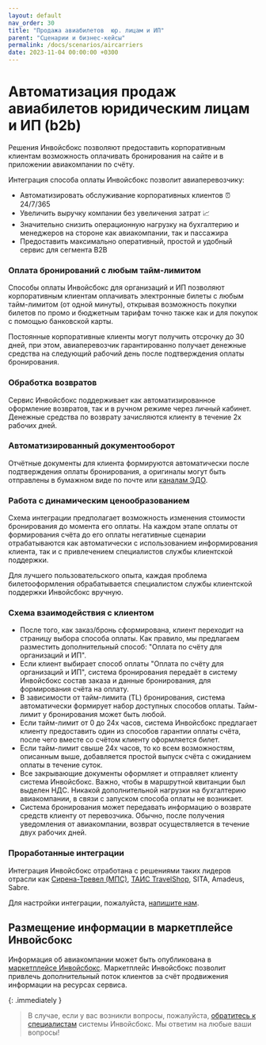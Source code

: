 ```yaml
---
layout: default
nav_order: 30
title: "Продажа авиабилетов  юр. лицам и ИП"
parent: "Сценарии и бизнес-кейсы"
permalink: /docs/scenarios/aircarriers
date: 2023-11-04 00:00:00 +0300
---
```


# Автоматизация продаж авиабилетов юридическим лицам и ИП (b2b)

Решения Инвойсбокс позволяют предоставить корпоративным клиентам возможность оплачивать бронирования
на сайте и в приложении авиакомпании по счёту.

Интеграция способа оплаты Инвойсбокс позволит авиаперевозчику:
- Автоматизировать обслуживание корпоративных клиентов ⏰ 24/7/365
- Увеличить выручку компании без увеличения затрат 📈
- Значительно снизить операционную нагрузку на бухгалтерию и менеджеров на стороне как авиакомпании, так и пассажира
- Предоставить максимально оперативный, простой и удобный сервис для сегмента B2B

### Оплата бронирований с любым тайм-лимитом

Способы оплаты Инвойсбокс для организаций и ИП позволяют корпоративным клиентам оплачивать электронные
билеты с любым тайм-лимитом (от одной минуты), открывая возможность покупки билетов по промо и бюджетным тарифам
точно также как и для покупок с помощью банковской карты.

Постоянные корпоративные клиенты могут получить отсрочку до 30 дней, при этом, авиаперевозчик гарантированно
получает денежные средства на следующий рабочий день после подтверждения оплаты бронирования.

### Обработка возвратов

Сервис Инвойсбокс поддерживает как автоматизированное оформление возвратов, так и в ручном режиме через
личный кабинет. Денежные средства по возврату зачисляются клиенту в течение 2х рабочих дней.

### Автоматизированный документооборот

Отчётные документы для клиента формируются автоматически после подтверждения оплаты бронирования, а оригиналы
могут быть отправлены в бумажном виде по почте или [каналам ЭДО](/docs/merchant/document-flow/).

### Работа с динамическим ценообразованием

Схема интеграции предполагает возможность изменения стоимости бронирования до момента его оплаты. На каждом этапе
оплаты от формирования счёта до его оплаты негативные сценарии отрабатываются как автоматически с использованием
информирования клиента, так и с привлечением специалистов службы клиентской поддержки.

Для лучшего пользовательского опыта, каждая проблема билетооформления обрабатывается специалистом службы клиентской
поддержки Инвойсбокс вручную.

### Схема взаимодействия с клиентом

- После того, как заказ/бронь сформирована, клиент переходит на страницу выбора способа оплаты. Как правило, мы
предлагаем разместить дополнительный способ: "Оплата по счёту для организаций и ИП".
- Если клиент выбирает способ оплаты "Оплата по счёту для организаций и ИП", система бронирования передаёт в систему
Инвойсбокс состав заказа и данные бронирования, для формирования счёта на оплату.
- В зависимости от тайм-лимита (TL) бронирования, система автоматически формирует набор доступных способов оплаты.
Тайм-лимит у бронирования может быть любой.
- Если тайм-лимит от 0 до 24х часов, система Инвойсбокс предлагает клиенту предоставить один из способов гарантии оплаты
счёта, после чего вместе со счётом клиенту оформляется билет.
- Если тайм-лимит свыше 24х часов, то ко всем возможностям, описанным выше, добавляется простой выпуск счёта с ожиданием
оплаты в течение суток.
- Все закрывающие документы оформляет и отправляет клиенту система Инвойсбокс. Важно, чтобы в маршрутной квитанции был
выделен НДС. Никакой дополнительной нагрузки на бухгалтерию авиакомпании, в связи с запуском способа оплаты не возникает.
- Система бронирования может передавать информацию о возврате средств клиенту от перевозчика. Обычно, после получения
уведомления от авиакомпании, возврат осуществляется в течение двух рабочих дней.

### Проработанные интеграции

Интеграция Инвойсбокс отработана с решениями таких лидеров отрасли как [Сирена-Тревел (МПС)](/docs/merchant/pss/mps/), [ТАИС TravelShop](/docs/merchant/pss/tais/), SITA, Amadeus, Sabre.

Для настройки интеграции, пожалуйста, [напишите нам](https://www.invoicebox.ru/ru/contacts/feedback.html).

## Размещение информации в маркетплейсе Инвойсбокс

Информация об авиакомпании может быть опубликована в [маркетплейсе Инвойсбокс](/docs/marketplace).
Маркетплейс Инвойсбокс позволит привлечь дополнительный поток клиентов за счёт продвижения информации на ресурсах сервиса.

{: .immediately }
> В случае, если у вас возникли вопросы, пожалуйста, [обратитесь к специалистам](https://www.invoicebox.ru/ru/contacts/feedback.html)
> системы Инвойсбокс. Мы ответим на любые ваши вопросы!
